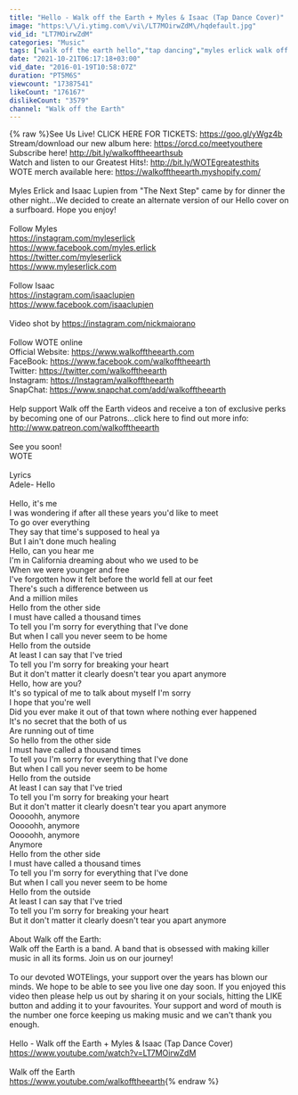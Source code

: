 ```yaml
---
title: "Hello - Walk off the Earth + Myles & Isaac (Tap Dance Cover)"
image: "https:\/\/i.ytimg.com\/vi\/LT7MOirwZdM\/hqdefault.jpg"
vid_id: "LT7MOirwZdM"
categories: "Music"
tags: ["walk off the earth hello","tap dancing","myles erlick walk off the earth"]
date: "2021-10-21T06:17:18+03:00"
vid_date: "2016-01-19T10:58:07Z"
duration: "PT5M6S"
viewcount: "17387541"
likeCount: "176167"
dislikeCount: "3579"
channel: "Walk off the Earth"
---
```

{% raw %}See Us Live! CLICK HERE FOR TICKETS: <a rel="nofollow" target="blank" href="https://goo.gl/yWgz4b">https://goo.gl/yWgz4b</a><br />Stream/download our new album here: <a rel="nofollow" target="blank" href="https://orcd.co/meetyouthere">https://orcd.co/meetyouthere</a><br />Subscribe here! <a rel="nofollow" target="blank" href="http://bit.ly/walkofftheearthsub">http://bit.ly/walkofftheearthsub</a><br />Watch and listen to our Greatest Hits!: <a rel="nofollow" target="blank" href="http://bit.ly/WOTEgreatesthits">http://bit.ly/WOTEgreatesthits</a><br />WOTE merch available here: <a rel="nofollow" target="blank" href="https://walkofftheearth.myshopify.com/">https://walkofftheearth.myshopify.com/</a><br /><br />Myles Erlick and Isaac Lupien from &quot;The Next Step&quot; came by for dinner the other night...We decided to create an alternate version of our Hello cover on a surfboard. Hope you enjoy!<br /><br />Follow Myles <br /><a rel="nofollow" target="blank" href="https://instagram.com/myleserlick">https://instagram.com/myleserlick</a><br /><a rel="nofollow" target="blank" href="https://www.facebook.com/myles.erlick">https://www.facebook.com/myles.erlick</a><br /><a rel="nofollow" target="blank" href="https://twitter.com/myleserlick">https://twitter.com/myleserlick</a><br /><a rel="nofollow" target="blank" href="https://www.myleserlick.com">https://www.myleserlick.com</a><br /><br />Follow Isaac<br /><a rel="nofollow" target="blank" href="https://instagram.com/isaaclupien">https://instagram.com/isaaclupien</a><br /><a rel="nofollow" target="blank" href="https://www.facebook.com/isaaclupien">https://www.facebook.com/isaaclupien</a><br /><br />Video shot by <a rel="nofollow" target="blank" href="https://instagram.com/nickmaiorano">https://instagram.com/nickmaiorano</a><br /><br />Follow WOTE online<br />Official Website: <a rel="nofollow" target="blank" href="https://www.walkofftheearth.com">https://www.walkofftheearth.com</a><br />FaceBook: <a rel="nofollow" target="blank" href="https://www.facebook.com/walkofftheearth">https://www.facebook.com/walkofftheearth</a><br />Twitter: <a rel="nofollow" target="blank" href="https://twitter.com/walkofftheearth">https://twitter.com/walkofftheearth</a><br />Instagram: <a rel="nofollow" target="blank" href="https://Instagram/walkofftheearth">https://Instagram/walkofftheearth</a><br />SnapChat: <a rel="nofollow" target="blank" href="https://www.snapchat.com/add/walkofftheearth">https://www.snapchat.com/add/walkofftheearth</a><br /><br />Help support Walk off the Earth videos and receive a ton of exclusive perks by becoming one of our Patrons...click here to find out more info: <a rel="nofollow" target="blank" href="http://www.patreon.com/walkofftheearth">http://www.patreon.com/walkofftheearth</a><br /><br />See you soon!<br />WOTE<br /><br />Lyrics <br />Adele- Hello<br /><br />Hello, it's me<br />I was wondering if after all these years you'd like to meet<br />To go over everything<br />They say that time's supposed to heal ya<br />But I ain't done much healing<br />Hello, can you hear me<br />I'm in California dreaming about who we used to be<br />When we were younger and free<br />I've forgotten how it felt before the world fell at our feet<br />There's such a difference between us<br />And a million miles<br />Hello from the other side<br />I must have called a thousand times<br />To tell you I'm sorry for everything that I've done<br />But when I call you never seem to be home<br />Hello from the outside<br />At least I can say that I've tried<br />To tell you I'm sorry for breaking your heart<br />But it don't matter it clearly doesn't tear you apart anymore<br />Hello, how are you?<br />It's so typical of me to talk about myself I'm sorry<br />I hope that you're well<br />Did you ever make it out of that town where nothing ever happened<br />It's no secret that the both of us<br />Are running out of time<br />So hello from the other side<br />I must have called a thousand times<br />To tell you I'm sorry for everything that I've done<br />But when I call you never seem to be home<br />Hello from the outside<br />At least I can say that I've tried<br />To tell you I'm sorry for breaking your heart<br />But it don't matter it clearly doesn't tear you apart anymore<br />Ooooohh, anymore<br />Ooooohh, anymore<br />Ooooohh, anymore<br />Anymore<br />Hello from the other side<br />I must have called a thousand times<br />To tell you I'm sorry for everything that I've done<br />But when I call you never seem to be home<br />Hello from the outside<br />At least I can say that I've tried<br />To tell you I'm sorry for breaking your heart<br />But it don't matter it clearly doesn't tear you apart anymore<br /><br />About Walk off the Earth:<br />Walk off the Earth is a band. A band that is obsessed with making killer music in all its forms. Join us on our journey! <br /><br />To our devoted WOTElings, your support over the years has blown our minds. We hope to be able to see you live one day soon. If you enjoyed this video then please help us out by sharing it on your socials, hitting the LIKE button and adding it to your favourites. Your support and word of mouth is the number one force keeping us making music and we can't thank you enough.<br /><br />Hello - Walk off the Earth + Myles &amp; Isaac (Tap Dance Cover)<br /><a rel="nofollow" target="blank" href="https://www.youtube.com/watch?v=LT7MOirwZdM">https://www.youtube.com/watch?v=LT7MOirwZdM</a><br /><br />Walk off the Earth<br /><a rel="nofollow" target="blank" href="https://www.youtube.com/walkofftheearth">https://www.youtube.com/walkofftheearth</a>{% endraw %}
